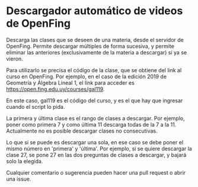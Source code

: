 # Descargador automático de videos de OpenFing

Descarga las clases que se deseen de una materia, desde el servidor de OpenFing. Permite descargar múltiples de forma sucesiva, y permite eliminar las anteriores (exclusivamente de la materia a descargar) si ya se vieron.

Para utilizarlo se precisa el código de la clase, que se obtiene del link al curso en OpenFing. Por ejemplo, en el caso de la edición 2019 de Geometría y Álgebra Lineal 1, el link para acceder es https://open.fing.edu.uy/courses/gal119.

En este caso, gal119 es el código del curso, y es el que hay que ingresar cuando el script lo pida.

La primera y última clase es el rango de clases a descargar. Por ejemplo, poner como primera 7 y como última 11 descarga todas de la 7 a la 11. Actualmente no es posible descargar clases no consecutivas.

Lo que sí se puede es descargar una sola, en ese caso se debe poner el mismo número en 'primera' y 'última'. Por ejemplo, si se quiere descargar la clase 27, se pone 27 en las dos preguntas de clases a descargar, y bajará solo la elegida.

Cualquier comentario o sugerencia pueden hacer una pull request o abrir una issue.
